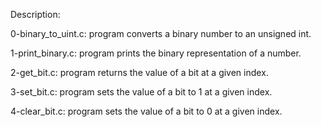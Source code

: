 Description:

0-binary_to_uint.c: program converts a binary number to an unsigned int.

1-print_binary.c: program prints the binary representation of a number.

2-get_bit.c: program returns the value of a bit at a given index.

3-set_bit.c: program sets the value of a bit to 1 at a given index.

4-clear_bit.c: program sets the value of a bit to 0 at a given index.

